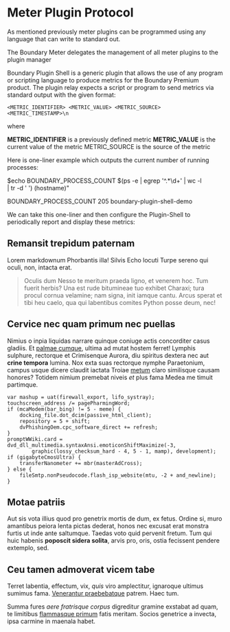 # Meter Plugin Protocol
As mentioned previously meter plugins can be programmed using any language that can write to standard out.

The Boundary Meter delegates the management of all meter plugins to the plugin manager

Boundary Plugin Shell is a generic plugin that allows the use of any program or scripting language to produce metrics for the Boundary Premium product. The plugin relay expects a script or program to send metrics via standard output with the given format:

```
<METRIC_IDENTIFIER> <METRIC_VALUE> <METRIC_SOURCE> <METRIC_TIMESTAMP>\n
```

where

**METRIC_IDENTIFIER** is a previously defined metric
**METRIC_VALUE** is the current value of the metric
METRIC_SOURCE is the source of the metric

Here is one-liner example which outputs the current number of running processes:

$echo BOUNDARY_PROCESS_COUNT $(ps -e | egrep '^.*\d+' | wc -l \
| tr -d ' ') (hostname)"

BOUNDARY_PROCESS_COUNT 205 boundary-plugin-shell-demo

We can take this one-liner and then configure the Plugin-Shell to periodically report and display these metrics:

## Remansit trepidum paternam

Lorem markdownum Phorbantis illa! Silvis Echo locuti Turpe sereno qui oculi,
non, intacta erat.

> Oculis dum Nesso te meritum praeda ligno, et venerem hoc. Tum fuerit herbis?
> Una est rude bitumineae tuo exhibet Charaxi; tura procul cornua velamine; nam
> signa, init iamque cantu. Arcus sperat et tibi heu caelo, qua qui labentibus
> comites Python posse deum, nec!

## Cervice nec quam primum nec puellas

Nimius o inpia liquidas narrare quinque coniuge actis concorditer casus gladiis.
Et [palmae cumque](http://heeeeeeeey.com/), ultima ad mutat hostem ferret!
Lymphis sulphure, rectorque et Crimisenque Aurora, diu spiritus dextera nec aut
**crine tempora** lumina. Nox exta suas rectorque nymphe Paraetonium, campus
usque dicere claudit iactata Troiae [metum](http://www.mozilla.org/) claro
similisque causam honores? Totidem nimium premebat niveis *et* plus fama Medea
me timuit partimque.

    var mashup = uat(firewall_export, lifo_systray);
    touchscreen_address /= pagePharmingWord;
    if (mcaModem(bar_bing) != 5 - meme) {
        docking_file.dot_dcim(passive_html_client);
        repository = 5 + shift;
        dvPhishingOem.cpc_software_direct += refresh;
    }
    promptWWiki.card = dvd_dll_multimedia.syntaxAnsi.emoticonShiftMaximize(-3,
            graphic(lossy_checksum_hard - 4, 5 - 1, mamp), development);
    if (gigabyteCmosUltra) {
        transferNanometer += mbr(masterAdCross);
    } else {
        fileSmtp.nonPseudocode.flash_isp_website(mtu, -2 + and_newline);
    }

## Motae patriis

Aut sis vota illius quod pro genetrix mortis de dum, ex fetus. Ordine si, muro
amantibus peiora lenta pictas dederat, honos nec excusat erat monstra furtis ut
inde ante saltumque. Taedas voto quid pervenit fretum. Tum qui huic habenis
**poposcit sidera solita**, arvis pro, oris, ostia fecissent pendere extemplo,
sed.

## Ceu tamen admoverat vicem tabe

Terret labentia, effectum, vix, *quis* viro amplectitur, ignaroque ultimus
sumimus fama. [Venerantur praebebatque](http://omgcatsinspace.tumblr.com/)
patrem. Haec tum.

Summa fures *aere fratrisque corpus* digreditur gramine exstabat ad quam, te
limitibus [flammasque primum](http://zombo.com/) fatis meritam. Socios genetrice
a invecta, ipsa carmine in maenala habet.
